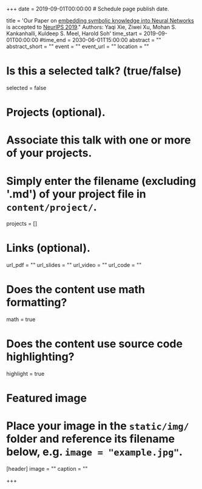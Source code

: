 +++
date = 2019-09-01T00:00:00  # Schedule page publish date.

title = 'Our Paper on <a href="https://arxiv.org/abs/1909.01161">embedding symbolic knowledge into Neural Networks</a> is accepted to <a href="https://nips.cc/">NeurIPS 2019</a>." Authors: Yaqi Xie, Ziwei Xu, Mohan S. Kankanhalli, Kuldeep S. Meel, Harold Soh'
time_start = 2019-09-01T00:00:00
#time_end = 2030-06-01T15:00:00
abstract = ""
abstract_short = ""
event = ""
event_url = ""
location = ""

# Is this a selected talk? (true/false)
selected = false

# Projects (optional).
#   Associate this talk with one or more of your projects.
#   Simply enter the filename (excluding '.md') of your project file in `content/project/`.
projects = []

# Links (optional).
url_pdf = ""
url_slides = ""
url_video = ""
url_code = ""

# Does the content use math formatting?
math = true

# Does the content use source code highlighting?
highlight = true

# Featured image
# Place your image in the `static/img/` folder and reference its filename below, e.g. `image = "example.jpg"`.
[header]
image = ""
caption = ""

+++
